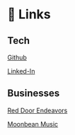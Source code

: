 # 🔗 Links

## Tech

[Github](https://github.com/willsmillie)

[Linked-In](https://www.linkedin.com/in/will-smillie-431382210/)

## Businesses

[Red Door Endeavors](https://reddoorendeavors.com)

[Moonbean Music](https://moonbeanmusic.com)
